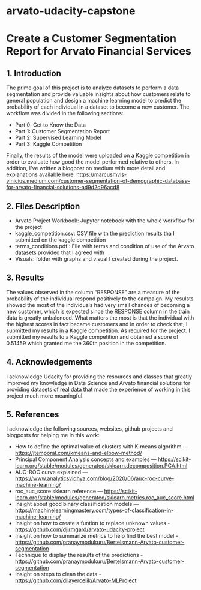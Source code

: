 # arvato-udacity-capstone
# Create a Customer Segmentation Report for Arvato Financial Services
## 1. Introduction
The prime goal of this project is to analyze datasets to perform a data segmentation and provide valuable insights about how customers relate to general population and design a machine learning model to predict the probability of each individual in a dataset to become a new customer.
The workflow was divided in the following sections:
- Part 0: Get to Know the Data
- Part 1: Customer Segmentation Report
- Part 2: Supervised Learning Model
- Part 3: Kaggle Competition

Finally, the results of the model were uploaded on a Kaggle competition in order to evaluate how good the model performed relative to others.
In addition, I've written a blogpost on medium with more detail and explanations available here:
https://marcusmvls-vinicius.medium.com/customer-segmentation-of-demographic-database-for-arvato-financial-solutions-ad9d2d96acd8

## 2. Files Description
- Arvato Project Workbook: Jupyter notebook with the whole workflow for the project
- kaggle_competition.csv: CSV file with the prediction results tha I submitted on the kaggle competition
- terms_conditions.pdf : File with terms and condition of use of the Arvato datasets provided that I agreed with
- Visuals: folder with graphs and visual I created during the project.

## 3. Results
The values observed in the column “RESPONSE” are a measure of the probability of the individual respond positively to the campaign. My resulsts showed the most of the individuals had very small chances of becoming a new customer, which is expected since the RESPONSE column in the train data is greatly unbalenced. What matters the most is that the individual with the highest scores in fact became customers and in order to check that, I submitted my results in a Kaggle competition.
As required for the project. I submitted my results to a Kaggle competition and obtained a score of 0.51459 which granted me the 360th position in the competition.

## 4. Acknowledgements
I acknowledge Udacity for providing the resources and classes that greatly improved my knowledge in Data Science and Arvato financial solutions for providing datasets of real data that made the experience of working in this project much more meaningful.
## 5. References
I acknowledge the following sources, websites, github projects and blogposts for helping me in this work:
- How to define the optimal value of clusters with K-means algorithm — https://jtemporal.com/kmeans-and-elbow-method/
- Principal Component Analysis concepts and examples — https://scikit-learn.org/stable/modules/generated/sklearn.decomposition.PCA.html
- AUC-ROC curve explained — https://www.analyticsvidhya.com/blog/2020/06/auc-roc-curve-machine-learning/
- roc_auc_score sklearn reference — https://scikit-learn.org/stable/modules/generated/sklearn.metrics.roc_auc_score.html
- Insight about good binary classification models — https://machinelearningmastery.com/types-of-classification-in-machine-learning/
- Insight on how to create a funtion to replace unknown values - https://github.com/djirmgard/arvato-udacity-project
- Insight on how to summarize metrics to help find the best model - https://github.com/pranaymodukuru/Bertelsmann-Arvato-customer-segmentation
- Technique to display the results of the predictions - https://github.com/pranaymodukuru/Bertelsmann-Arvato-customer-segmentation
- Insight on steps to clean the data - https://github.com/dilayercelik/Arvato-MLProject
